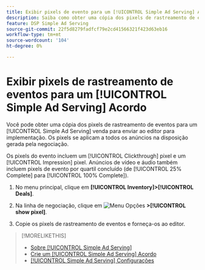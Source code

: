 ```yaml
---
title: Exibir pixels de evento para um [!UICONTROL Simple Ad Serving] Acordo
description: Saiba como obter uma cópia dos pixels de rastreamento de eventos para um [!UICONTROL Simple Ad Serving] acordo.
feature: DSP Simple Ad Serving
source-git-commit: 22f5d8279fadfcf79e2cd41566321f423d63eb16
workflow-type: tm+mt
source-wordcount: '104'
ht-degree: 0%

---
```


# Exibir pixels de rastreamento de eventos para um [!UICONTROL Simple Ad Serving] Acordo

Você pode obter uma cópia dos pixels de rastreamento de eventos para um [!UICONTROL Simple Ad Serving] venda para enviar ao editor para implementação. Os pixels se aplicam a todos os anúncios na disposição gerada pela negociação.

Os pixels do evento incluem um [!UICONTROL Clickthrough] pixel e um [!UICONTROL Impression] pixel. Anúncios de vídeo e áudio também incluem pixels de evento por quartil concluído (de [!UICONTROL 25% Complete] para [!UICONTROL 100% Complete]).

1. No menu principal, clique em **[!UICONTROL Inventory]>[!UICONTROL Deals]**.

1. Na linha de negociação, clique em ![Menu Opções](/help/dsp/assets/options-menu.png) **>[!UICONTROL show pixel]**.

1. Copie os pixels de rastreamento de eventos e forneça-os ao editor.

>[!MORELIKETHIS]
>
>* [Sobre [!UICONTROL Simple Ad Serving]](simple-deal-about.md)
>* [Crie um [!UICONTROL Simple Ad Serving] Acordo](simple-deal-create.md)
>* [[!UICONTROL Simple Ad Serving] Configurações](simple-deal-settings.md)

